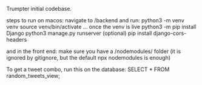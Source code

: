 Trumpter initial codebase. 

steps to run on macos:
navigate to /backend and run:
    python3 -m venv venv
    source venv/bin/activate
... once the venv is live
    python3 -m pip install Django
    python3 manage.py runserver 
(optional)
    pip install django-cors-headers

and in the front end:
    make sure you have a /nodemodules/ folder (it is ignored by gitignore, but the default npx nodemodules is enough)
    
To get a tweet combo, run this on the database:
    SELECT * FROM random_tweets_view;